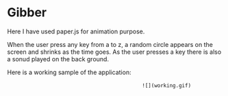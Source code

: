 # Gibber

Here I have used paper.js for animation purpose.

When the user press any key from a to z, a random circle appears on the screen and shrinks as the time goes. As the user presses a key there is also a sonud played on the back ground.

Here is a working sample of the application:

                                                ![](working.gif)
